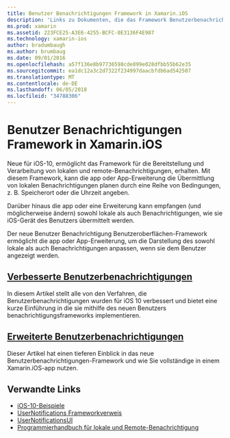 ```yaml
---
title: Benutzer Benachrichtigungen Framework in Xamarin.iOS
description: 'Links zu Dokumenten, die das Framework Benutzerbenachrichtigungen und Gewusst wie: Verwenden sie zum Senden und Empfangen von lokalen und remote-Benachrichtigungen in einer app Xamarin.iOS beschreiben.'
ms.prod: xamarin
ms.assetid: 223FCE25-A3E6-4255-BCFC-0E3136F4E987
ms.technology: xamarin-ios
author: bradumbaugh
ms.author: brumbaug
ms.date: 09/01/2016
ms.openlocfilehash: a57f136e8b97736598cde899e028dfbb55b62e35
ms.sourcegitcommit: ea1dc12a3c2d7322f234997daacbfdb6ad542507
ms.translationtype: MT
ms.contentlocale: de-DE
ms.lasthandoff: 06/05/2018
ms.locfileid: "34788306"
---
```

# <a name="user-notifications-framework-in-xamarinios"></a>Benutzer Benachrichtigungen Framework in Xamarin.iOS

Neue für iOS-10, ermöglicht das Framework für die Bereitstellung und Verarbeitung von lokalen und remote-Benachrichtigungen, erhalten. Mit diesem Framework, kann die app oder App-Erweiterung die Übermittlung von lokalen Benachrichtigungen planen durch eine Reihe von Bedingungen, z. B. Speicherort oder die Uhrzeit angeben.

Darüber hinaus die app oder eine Erweiterung kann empfangen (und möglicherweise ändern) sowohl lokale als auch Benachrichtigungen, wie sie iOS-Gerät des Benutzers übermittelt werden.

Der neue Benutzer Benachrichtigung Benutzeroberflächen-Framework ermöglicht die app oder App-Erweiterung, um die Darstellung des sowohl lokale als auch Benachrichtigungen anpassen, wenn sie dem Benutzer angezeigt werden.

## <a name="enhanced-user-notificationsiosplatformuser-notificationsenhanced-user-notificationsmd"></a>[Verbesserte Benutzerbenachrichtigungen](~/ios/platform/user-notifications/enhanced-user-notifications.md)

In diesem Artikel stellt alle von den Verfahren, die Benutzerbenachrichtigungen wurden für iOS 10 verbessert und bietet eine kurze Einführung in die sie mithilfe des neuen Benutzers benachrichtigungsframeworks implementieren.

## <a name="advanced-user-notificationsiosplatformuser-notificationsadvanced-user-notificationsmd"></a>[Erweiterte Benutzerbenachrichtigungen](~/ios/platform/user-notifications/advanced-user-notifications.md)

Dieser Artikel hat einen tieferen Einblick in das neue Benutzerbenachrichtigungen-Framework und wie Sie vollständige in einem Xamarin.iOS-app nutzen.

## <a name="related-links"></a>Verwandte Links

- [iOS-10-Beispiele](https://developer.xamarin.com/samples/ios/iOS10/)
- [UserNotifications Frameworkverweis](https://developer.apple.com/reference/usernotifications)
- [UserNotificationsUI](https://developer.apple.com/reference/usernotificationsui)
- [Programmierhandbuch für lokale und Remote-Benachrichtigung](https://developer.apple.com/library/prerelease/content/documentation/NetworkingInternet/Conceptual/RemoteNotificationsPG/Chapters/Introduction.html)

